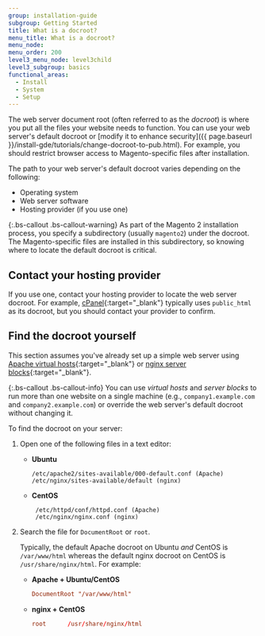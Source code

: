 ```yaml
---
group: installation-guide
subgroup: Getting Started
title: What is a docroot?
menu_title: What is a docroot?
menu_node:
menu_order: 200
level3_menu_node: level3child
level3_subgroup: basics
functional_areas:
  - Install
  - System
  - Setup
---
```


The web server document root (often referred to as the _docroot_) is where you put all the files your website needs to function. You can use your web server's default docroot or [modify it to enhance security]({{ page.baseurl }}/install-gde/tutorials/change-docroot-to-pub.html). For example, you should restrict browser access to Magento-specific files after installation.

The path to your web server's default docroot varies depending on the following:

-  Operating system
-  Web server software
-  Hosting provider (if you use one)

{:.bs-callout .bs-callout-warning}
As part of the Magento 2 installation process, you specify a subdirectory (usually `magento2`) under the docroot. The Magento-specific files are installed in this subdirectory, so knowing where to locate the default docroot is critical.

## Contact your hosting provider

If you use one, contact your hosting provider to locate the web server docroot. For example, [cPanel](http://support.hostgator.com/articles/cpanel/what-is-a-document-root-folder){:target="_blank"} typically uses `public_html` as its docroot, but you should contact your provider to confirm.

## Find the docroot yourself

This section assumes you've already set up a simple web server using [Apache virtual hosts](https://httpd.apache.org/docs/2.4/vhosts/){:target="_blank"} or [nginx server blocks](https://www.nginx.com/resources/wiki/start/topics/examples/server_blocks/){:target="_blank"}.

{:.bs-callout .bs-callout-info}
You can use _virtual hosts_ and _server blocks_ to run more than one website on a single machine (e.g., `company1.example.com` and `company2.example.com`) or override the web server's default docroot without changing it.

To find the docroot on your server:

1. Open one of the following files in a text editor:

   -  **Ubuntu**

       ```text
       /etc/apache2/sites-available/000-default.conf (Apache)
       /etc/nginx/sites-available/default (nginx)
       ```

   -  **CentOS**

       ```text
        /etc/httpd/conf/httpd.conf (Apache)
        /etc/nginx/nginx.conf (nginx)
        ```

2. Search the file for `DocumentRoot` or `root`.

   Typically, the default Apache docroot on Ubuntu _and_ CentOS is `/var/www/html` whereas the default nginx docroot on CentOS is `/usr/share/nginx/html`. For example:

   -  **Apache + Ubuntu/CentOS**

      ```conf
      DocumentRoot "/var/www/html"
      ```

   -  **nginx + CentOS**

       ```conf
       root      /usr/share/nginx/html
       ```
